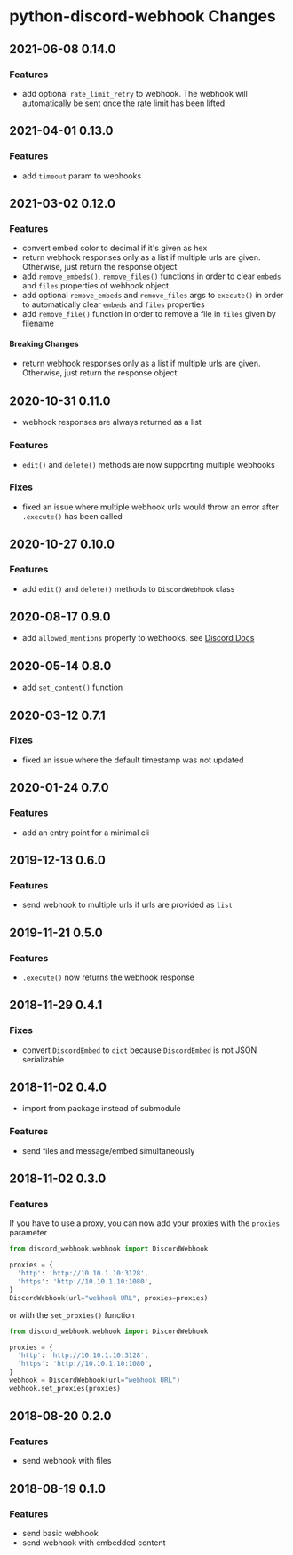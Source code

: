 # python-discord-webhook Changes

## 2021-06-08 0.14.0

### Features

- add optional `rate_limit_retry` to webhook.
  The webhook will automatically be sent once the rate limit has been lifted

## 2021-04-01 0.13.0

### Features

- add `timeout` param to webhooks

## 2021-03-02 0.12.0

### Features

- convert embed color to decimal if it's given as hex
- return webhook responses only as a list if multiple urls are given.
  Otherwise, just return the response object
- add `remove_embeds()`, `remove_files()` functions in order to clear `embeds` and `files` properties of webhook object
- add optional `remove_embeds` and `remove_files` args to `execute()` in order to automatically clear `embeds` and `files` properties
- add `remove_file()` function in order to remove a file in `files` given by filename

#### Breaking Changes

- return webhook responses only as a list if multiple urls are given.
  Otherwise, just return the response object

## 2020-10-31 0.11.0

- webhook responses are always returned as a list

### Features

- `edit()` and `delete()` methods are now supporting multiple webhooks

### Fixes

- fixed an issue where multiple webhook urls would throw an error after `.execute()` has been called

## 2020-10-27 0.10.0

### Features

- add `edit()` and `delete()` methods to `DiscordWebhook` class

## 2020-08-17 0.9.0

- add `allowed_mentions` property to webhooks. see [Discord Docs](https://discord.com/developers/docs/resources/channel#allowed-mentions-object)

## 2020-05-14 0.8.0

- add `set_content()` function

## 2020-03-12 0.7.1

### Fixes

- fixed an issue where the default timestamp was not updated

## 2020-01-24 0.7.0

### Features

- add an entry point for a minimal cli

## 2019-12-13 0.6.0

### Features

- send webhook to multiple urls if urls are provided as `list`

## 2019-11-21 0.5.0

### Features

- `.execute()` now returns the webhook response

## 2018-11-29 0.4.1

### Fixes

- convert `DiscordEmbed` to `dict` because `DiscordEmbed` is not JSON serializable

## 2018-11-02 0.4.0

- import from package instead of submodule

### Features

- send files and message/embed simultaneously

## 2018-11-02 0.3.0

### Features

If you have to use a proxy, you can now add your proxies with the `proxies` parameter

```python
from discord_webhook.webhook import DiscordWebhook

proxies = {
  'http': 'http://10.10.1.10:3128',
  'https': 'http://10.10.1.10:1080',
}
DiscordWebhook(url="webhook URL", proxies=proxies)
```

or with the `set_proxies()` function

```python
from discord_webhook.webhook import DiscordWebhook

proxies = {
  'http': 'http://10.10.1.10:3128',
  'https': 'http://10.10.1.10:1080',
}
webhook = DiscordWebhook(url="webhook URL")
webhook.set_proxies(proxies)
```

## 2018-08-20 0.2.0

### Features

- send webhook with files

## 2018-08-19 0.1.0

### Features

- send basic webhook
- send webhook with embedded content
